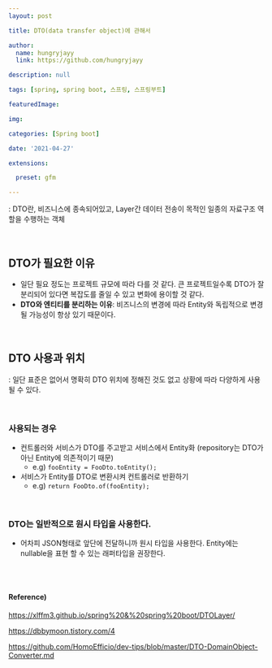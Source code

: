 ```yaml
---
layout: post

title: DTO(data transfer object)에 관해서

author: 
  name: hungryjayy
  link: https://github.com/hungryjayy

description: null

tags: [spring, spring boot, 스프링, 스프링부트]

featuredImage: 

img: 

categories: [Spring boot]

date: '2021-04-27'

extensions:

  preset: gfm

---
```


: DTO란, 비즈니스에 종속되어있고, Layer간 데이터 전송이 목적인 일종의 자료구조 역할을 수행하는 객체

<br>

## DTO가 필요한 이유

* 일단 필요 정도는 프로젝트 규모에 따라 다를 것 같다. 큰 프로젝트일수록 DTO가 잘 분리되어 있다면 복잡도를 줄일 수 있고 변화에 용이할 것 같다.
* **DTO와 엔티티를 분리하는 이유**: 비즈니스의 변경에 따라 Entity와 독립적으로 변경될 가능성이 항상 있기 때문이다.

<br>

## DTO 사용과 위치

: 일단 표준은 없어서 명확히 DTO 위치에 정해진 것도 없고 상황에 따라 다양하게 사용될 수 있다.

<br>

### 사용되는 경우

* 컨트롤러와 서비스가 DTO를 주고받고 서비스에서 Entity화 (repository는 DTO가 아닌 Entity에 의존적이기 때문)
  * e.g) `fooEntity = FooDto.toEntity();`
* 서비스가 Entity를 DTO로 변환시켜 컨트롤러로 반환하기
  * e.g) `return FooDto.of(fooEntity);`

<br>

### DTO는 일반적으로 원시 타입을 사용한다.

* 어차피 JSON형태로 앞단에 전달하니까 원시 타입을 사용한다. Entity에는 nullable을 표현 할 수 있는 래퍼타입을 권장한다.

<br><br>

#### Reference)

https://xlffm3.github.io/spring%20&%20spring%20boot/DTOLayer/

https://dbbymoon.tistory.com/4

https://github.com/HomoEfficio/dev-tips/blob/master/DTO-DomainObject-Converter.md